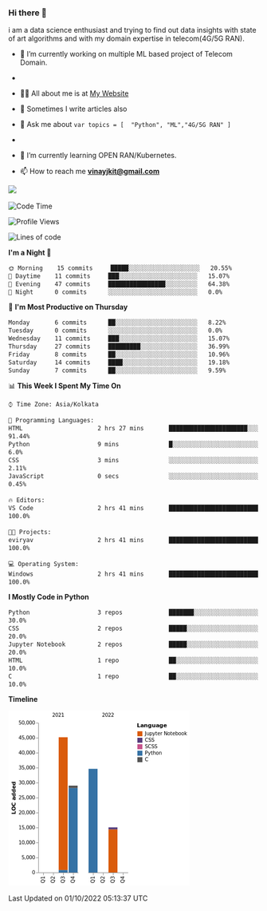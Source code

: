### Hi there 👋

i am a data science enthusiast and trying to find out data insights with state of art algorithms and with my domain expertise in telecom(4G/5G RAN).
 
- 🔭 I’m currently working on multiple ML based project of Telecom Domain.
-
- 👨‍💻 All about me is at [My Website](https://vinayky1507.github.io/)

- 📝 Sometimes I write articles also

- 💬 Ask me about ``` var topics = [  "Python", "ML","4G/5G RAN" ] ```
-
- 🌱 I’m currently learning OPEN RAN/Kubernetes.

- 📫 How to reach me **vinayjkit@gmail.com**

![](https://img.shields.io/badge/Code%20Time-1%2C937%20hrs%203%20mins-blue)
<!--START_SECTION:waka-->
![Code Time](http://img.shields.io/badge/Code%20Time-2%20hrs%2041%20mins-blue)

![Profile Views](http://img.shields.io/badge/Profile%20Views-304-blue)

![Lines of code](https://img.shields.io/badge/From%20Hello%20World%20I%27ve%20Written-124%20Thousand%20lines%20of%20code-blue)

**I'm a Night 🦉** 

```text
🌞 Morning    15 commits     █████░░░░░░░░░░░░░░░░░░░░   20.55% 
🌆 Daytime    11 commits     ███░░░░░░░░░░░░░░░░░░░░░░   15.07% 
🌃 Evening    47 commits     ████████████████░░░░░░░░░   64.38% 
🌙 Night      0 commits      ░░░░░░░░░░░░░░░░░░░░░░░░░   0.0%

```
📅 **I'm Most Productive on Thursday** 

```text
Monday       6 commits      ██░░░░░░░░░░░░░░░░░░░░░░░   8.22% 
Tuesday      0 commits      ░░░░░░░░░░░░░░░░░░░░░░░░░   0.0% 
Wednesday    11 commits     ███░░░░░░░░░░░░░░░░░░░░░░   15.07% 
Thursday     27 commits     █████████░░░░░░░░░░░░░░░░   36.99% 
Friday       8 commits      ██░░░░░░░░░░░░░░░░░░░░░░░   10.96% 
Saturday     14 commits     ████░░░░░░░░░░░░░░░░░░░░░   19.18% 
Sunday       7 commits      ██░░░░░░░░░░░░░░░░░░░░░░░   9.59%

```


📊 **This Week I Spent My Time On** 

```text
⌚︎ Time Zone: Asia/Kolkata

💬 Programming Languages: 
HTML                     2 hrs 27 mins       ██████████████████████░░░   91.44% 
Python                   9 mins              █░░░░░░░░░░░░░░░░░░░░░░░░   6.0% 
CSS                      3 mins              ░░░░░░░░░░░░░░░░░░░░░░░░░   2.11% 
JavaScript               0 secs              ░░░░░░░░░░░░░░░░░░░░░░░░░   0.45%

🔥 Editors: 
VS Code                  2 hrs 41 mins       █████████████████████████   100.0%

🐱‍💻 Projects: 
eviryav                  2 hrs 41 mins       █████████████████████████   100.0%

💻 Operating System: 
Windows                  2 hrs 41 mins       █████████████████████████   100.0%

```

**I Mostly Code in Python** 

```text
Python                   3 repos             ███████░░░░░░░░░░░░░░░░░░   30.0% 
CSS                      2 repos             █████░░░░░░░░░░░░░░░░░░░░   20.0% 
Jupyter Notebook         2 repos             █████░░░░░░░░░░░░░░░░░░░░   20.0% 
HTML                     1 repo              ██░░░░░░░░░░░░░░░░░░░░░░░   10.0% 
C                        1 repo              ██░░░░░░░░░░░░░░░░░░░░░░░   10.0%

```


**Timeline**

![Chart not found](https://raw.githubusercontent.com/vinayky1507/vinayky1507/main/charts/bar_graph.png) 


 Last Updated on 01/10/2022 05:13:37 UTC
<!--END_SECTION:waka-->

<!--
**vinayky1507/vinayky1507** is a ✨ _special_ ✨ repository because its `README.md` (this file) appears on your GitHub profile.

Here are some ideas to get you started:

- 🔭 I’m currently working on ...
- 🌱 I’m currently learning ...
- 👯 I’m looking to collaborate on ...
- 🤔 I’m looking for help with ...
- 💬 Ask me about ...
- 📫 How to reach me: ...
- 😄 Pronouns: ...
- ⚡ Fun fact: ...
-->
